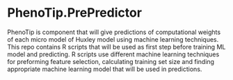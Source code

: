 # PhenoTip.PrePredictor
PhenoTip is component that will give predictions of computational weights of each micro model of Huxley model using machine learning techniques.
This repo contains R scripts that will be used as first step before training ML model and predicting. R scripts use different machine learning techniques for preforming feature selection, calculating training set size and finding appropriate machine learning model that will be used in predictions. 
